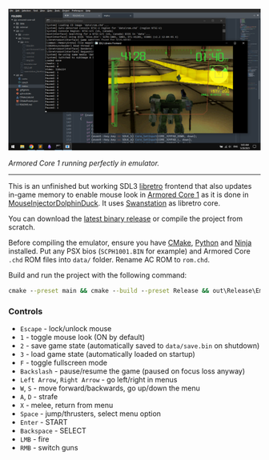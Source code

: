 ![dev environment screenshot](.github/screenshot.png)

*Armored Core 1 running perfectly in emulator.*

---

This is an unfinished but working SDL3 [libretro][libretro] frontend that also updates in-game 
memory to enable mouse look in [Armored Core 1][ac] as it is done in 
[MouseInjectorDolphinDuck][injector]. It uses [Swanstation][swanstation] as libretro core.

You can download the [latest binary release][release] or compile the project from scratch.

Before compiling the emulator, ensure you have [CMake][cmake], [Python][py] and 
[Ninja][ninja] installed. Put any PSX bios (`SCPH1001.BIN` for example) and Armored Core `.chd` ROM files into
`data/` folder. Rename AC ROM to `rom.chd`.

Build and run the project with the following command:
```bat
cmake --preset main && cmake --build --preset Release && out\Release\Emulator.exe
```

### Controls
- `Escape` - lock/unlock mouse
- `1` - toggle mouse look (ON by default)
- `2` - save game state (automatically saved to `data/save.bin` on shutdown)
- `3` - load game state (automatically loaded on startup)
- `F` - toggle fullscreen mode
- `Backslash` - pause/resume the game (paused on focus loss anyway)
- `Left Arrow`, `Right Arrow` - go left/right in menus
- `W`, `S` - move forward/backwards, go up/down the menu
- `A`, `D` - strafe
- `X` - melee, return from menu
- `Space` - jump/thrusters, select menu option
- `Enter` - START
- `Backspace` - SELECT
- `LMB` - fire
- `RMB` - switch guns

[libretro]: https://www.libretro.com/
[ac]: https://en.wikipedia.org/wiki/Armored_Core_(video_game)
[injector]: https://github.com/garungorp/MouseInjectorDolphinDuck/blob/master/games/ps1_acore.c
[swanstation]: https://github.com/libretro/swanstation
[cmake]: https://cmake.org/
[py]: https://www.python.org/downloads/
[ninja]: https://pypi.org/project/ninja/
[release]: https://github.com/xfnty/armored-core-sdl/releases/tag/latest
